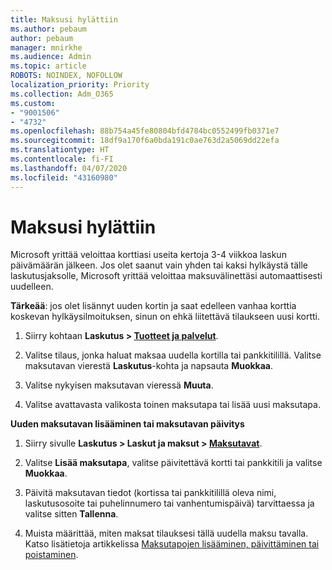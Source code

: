 ```yaml
---
title: Maksusi hylättiin
ms.author: pebaum
author: pebaum
manager: mnirkhe
ms.audience: Admin
ms.topic: article
ROBOTS: NOINDEX, NOFOLLOW
localization_priority: Priority
ms.collection: Adm_O365
ms.custom:
- "9001506"
- "4732"
ms.openlocfilehash: 88b754a45fe80804bfd4784bc0552499fb0371e7
ms.sourcegitcommit: 18df9a170f6a0bda191c0ae763d2a5069dd22efa
ms.translationtype: HT
ms.contentlocale: fi-FI
ms.lasthandoff: 04/07/2020
ms.locfileid: "43160980"
---
```

# <a name="your-payment-was-declined"></a>Maksusi hylättiin

Microsoft yrittää veloittaa korttiasi useita kertoja 3-4 viikkoa laskun päivämäärän jälkeen.  Jos olet saanut vain yhden tai kaksi hylkäystä tälle laskutusjaksolle, Microsoft yrittää veloittaa maksuvälinettäsi automaattisesti uudelleen.  

**Tärkeää**: jos olet lisännyt uuden kortin ja saat edelleen vanhaa korttia koskevan hylkäysilmoituksen, sinun on ehkä liitettävä tilaukseen uusi kortti.

1. Siirry kohtaan **Laskutus > [Tuotteet ja palvelut](https://go.microsoft.com/fwlink/p/?linkid=842054)**.

2. Valitse tilaus, jonka haluat maksaa uudella kortilla tai pankkitilillä. Valitse maksutavan vierestä **Laskutus**-kohta ja napsauta **Muokkaa**.

3. Valitse nykyisen maksutavan vieressä **Muuta**.

4. Valitse avattavasta valikosta toinen maksutapa tai lisää uusi maksutapa.

**Uuden maksutavan lisääminen tai maksutavan päivitys**

1. Siirry sivulle **Laskutus > Laskut ja maksut > [Maksutavat](https://go.microsoft.com/fwlink/p/?linkid=2018806)**.

2. Valitse **Lisää maksutapa**, valitse päivitettävä kortti tai pankkitili ja valitse **Muokkaa**.

3. Päivitä maksutavan tiedot (kortissa tai pankkitilillä oleva nimi, laskutusosoite tai puhelinnumero tai vanhentumispäivä) tarvittaessa ja valitse sitten **Tallenna**.

4. Muista määrittää, miten maksat tilauksesi tällä uudella maksu tavalla. Katso lisätietoja artikkelissa [Maksutapojen lisääminen, päivittäminen tai poistaminen](https://go.microsoft.com/fwlink/?linkid=2118133). 
